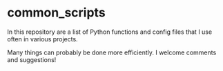 # common_scripts
In this repository are a list of Python functions and config files that I use often in various projects. 

Many things can probably be done more efficiently. I welcome comments and suggestions!
